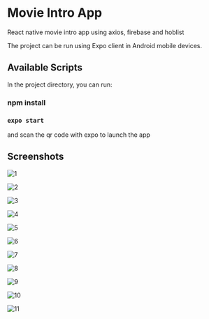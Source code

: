 # Movie Intro App
React native movie intro app using axios, firebase and hoblist

The project can be run using Expo client in Android mobile devices.

## Available Scripts

In the project directory, you can run:

###  npm install

### `expo start`

and scan the qr code with expo to launch the app

## Screenshots

![1](https://github.com/dcipher00/expomovieapp/blob/master/screenshots/1.gif)

![2](https://github.com/dcipher00/expomovieapp/blob/master/screenshots/2.gif)

![3](https://github.com/dcipher00/expomovieapp/blob/master/screenshots/3.gif)

![4](https://github.com/dcipher00/expomovieapp/blob/master/screenshots/4.gif)

![5](https://github.com/dcipher00/expomovieapp/blob/master/screenshots/1.jpg)

![6](https://github.com/dcipher00/expomovieapp/blob/master/screenshots/2.jpg)

![7](https://github.com/dcipher00/expomovieapp/blob/master/screenshots/3.jpg)

![8](https://github.com/dcipher00/expomovieapp/blob/master/screenshots/4.jpg)

![9](https://github.com/dcipher00/expomovieapp/blob/master/screenshots/5.jpg)

![10](https://github.com/dcipher00/expomovieapp/blob/master/screenshots/6.jpg)

![11](https://github.com/dcipher00/expomovieapp/blob/master/screenshots/7.jpg)